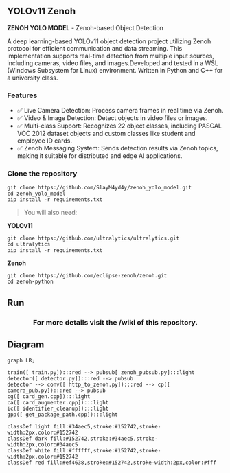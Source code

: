 ## YOLOv11 Zenoh

**ZENOH YOLO MODEL** - Zenoh-based Object Detection

A deep learning-based YOLOv11 object detection project utilizing Zenoh protocol for efficient communication and data streaming. This implementation supports real-time detection from multiple input sources, including cameras, video files, and images.Developed and tested in a WSL (Windows Subsystem for Linux) environment. Written in Python and C++ for a university class.

### Features

- ✅ Live Camera Detection: Process camera frames in real time via Zenoh.
- ✅ Video & Image Detection: Detect objects in video files or images.
- ✅ Multi-class Support: Recognizes 22 object classes, including PASCAL VOC 2012 dataset objects and custom classes like student and employee ID cards.
- ✅ Zenoh Messaging System: Sends detection results via Zenoh topics, making it suitable for distributed and edge AI applications.

### Clone the repository
``` 
git clone https://github.com/SlayM4yd4y/zenoh_yolo_model.git
cd zenoh_yolo_model
pip install -r requirements.txt 
```
> You will also need:

**YOLOv11**
```
git clone https://github.com/ultralytics/ultralytics.git 
cd ultralytics
pip install -r requirements.txt  
```
**Zenoh**
```
git clone https://github.com/eclipse-zenoh/zenoh.git
cd zenoh-python
```
## Run 

<div align="center"><h3>For more details visit the /wiki of this repository.</h3></div>

## Diagram
``` mermaid
graph LR;

train([ train.py]):::red --> pubsub[ zenoh_pubsub.py]:::light
detector([ detector.py]):::red --> pubsub
detector --> conv([ http_to_zenoh.py]):::red --> cp([ camera_pub.py]):::red --> pubsub
cg([ card_gen.cpp]):::light
ca([ card_augmenter.cpp]):::light
ic([ identifier_cleanup]):::light
gpp([ get_package_path.cpp]):::light

classDef light fill:#34aec5,stroke:#152742,stroke-width:2px,color:#152742  
classDef dark fill:#152742,stroke:#34aec5,stroke-width:2px,color:#34aec5
classDef white fill:#ffffff,stroke:#152742,stroke-width:2px,color:#152742
classDef red fill:#ef4638,stroke:#152742,stroke-width:2px,color:#fff
```